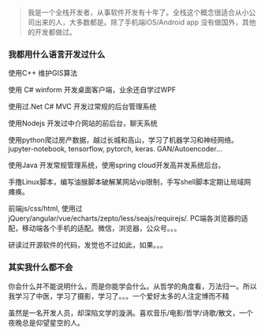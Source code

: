 > 我是一个全栈开发者，从事软件开发有十年了。全栈这个概念很适合从小公司出来的人，大多数都是。除了手机端iOS/Android app 没有做国外，其他的开发都做过。


### 我都用什么语言开发过什么
使用C++ 维护GIS算法

使用 C# winform 开发桌面客户端，业余还自学过WPF

使用过.Net C# MVC 开发过常规的后台管理系统

使用Nodejs 开发过中介网站的前后台，聊天系统

使用python爬过房产数据，越过长城和高山，学习了机器学习和神经网络。jupyter-notebook, tensorflow, pytorch, keras. GAN/Autoencoder...

使用Java 开发常规管理系统，使用spring cloud开发高并发系统后台。

手撸Linux脚本，编写油猴脚本破解某网站vip限制，手写shell脚本定期让局域网瘫痪。

前端js/css/html, 使用过jQuery/angular/vue/echarts/zepto/less/seajs/requirejs/. PC端各浏览器的适配，移动端各个手机的适配。微信，浏览器，公众号。。。

研读过开源软件的代码，发觉也不过如此，如果。。。

### 其实我什么都不会

你会什么并不能说明什么，而是你能学会什么。从哲学的角度看，万法归一。所以我学习了中医，学习了摄影，学习了。。。一个爱好太多的人注定博而不精

虽然是一名开发人员，却深陷文学的漩涡。喜欢音乐/电影/哲学/诗歌/散文，一个夜晚总是仰望星空的人。